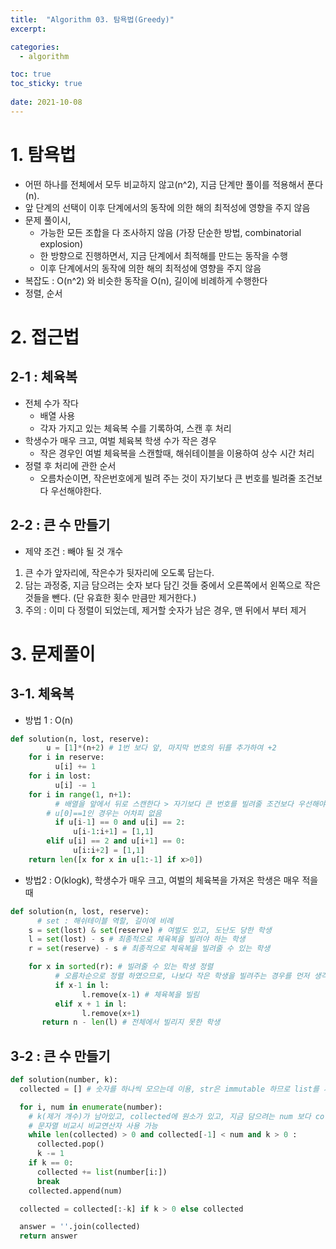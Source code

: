 ```yaml
---
title:  "Algorithm 03. 탐욕법(Greedy)"
excerpt:

categories:
  - algorithm

toc: true
toc_sticky: true
 
date: 2021-10-08
---
```


# 1\. 탐욕법

-   어떤 하나를 전체에서 모두 비교하지 않고(n^2), 지금 단계만 풀이를 적용해서 푼다(n).
-   앞 단계의 선택이 이후 단계에서의 동작에 의한 해의 최적성에 영향을 주지 않음
-   문제 풀이시,
    -   가능한 모든 조합을 다 조사하지 않음 (가장 단순한 방법, combinatorial explosion)
    -   한 방향으로 진행하면서, 지금 단계에서 최적해를 만드는 동작을 수행
    -   이후 단계에서의 동작에 의한 해의 최적성에 영향을 주지 않음
-   복잡도 : O(n^2) 와 비슷한 동작을 O(n), 길이에 비례하게 수행한다
-   정렬, 순서

# 2\. 접근법

## 2-1 : 체육복

-   전체 수가 작다
    -   배열 사용
    -   각자 가지고 있는 체육복 수를 기록하여, 스캔 후 처리
-   학생수가 매우 크고, 여벌 체육복 학생 수가 작은 경우
    -   작은 경우인 여벌 체육복을 스캔할때, 해쉬테이블을 이용하여 상수 시간 처리
-   정렬 후 처리에 관한 순서
    -   오름차순이면, 작은번호에게 빌려 주는 것이 자기보다 큰 번호를 빌려줄 조건보다 우선해야한다.

## 2-2 : 큰 수 만들기

-   제약 조건 : 빼야 될 것 개수

1.  큰 수가 앞자리에, 작은수가 뒷자리에 오도록 담는다.
2.  담는 과정중, 지금 담으려는 숫자 보다 담긴 것들 중에서 오른쪽에서 왼쪽으로 작은 것들을 뺀다. (단 유효한 횟수 만큼만 제거한다.)
3.  주의 : 이미 다 정렬이 되었는데, 제거할 숫자가 남은 경우, 맨 뒤에서 부터 제거

# 3\. 문제풀이

## 3-1. 체육복

-   방법 1 : O(n)

```python
def solution(n, lost, reserve):
        u = [1]*(n+2) # 1번 보다 앞, 마지막 번호의 뒤를 추가하여 +2
    for i in reserve:
          u[i] += 1
    for i in lost:
          u[i] -= 1
    for i in range(1, n+1):
          # 배열을 앞에서 뒤로 스캔한다 > 자기보다 큰 번호를 빌려줄 조건보다 우선해야한다
        # u[0]==1인 경우는 어차피 없음
          if u[i-1] == 0 and u[i] == 2:
              u[i-1:i+1] = [1,1]
        elif u[i] == 2 and u[i+1] == 0:
              u[i:i+2] = [1,1]
    return len([x for x in u[1:-1] if x>0])
```

-   방법2 : O(klogk), 학생수가 매우 크고, 여벌의 체육복을 가져온 학생은 매우 적을때

```python
def solution(n, lost, reserve):
      # set : 해쉬테이블 역할, 길이에 비례
    s = set(lost) & set(reserve) # 여벌도 있고, 도난도 당한 학생
    l = set(lost) - s # 최종적으로 체육복을 빌려야 하는 학생
    r = set(reserve) - s # 최종적으로 체육복을 빌려줄 수 있는 학생

    for x in sorted(r): # 빌려줄 수 있는 학생 정렬
          # 오름차순으로 정렬 하였으므로, 나보다 작은 학생을 빌려주는 경우를 먼저 생각
          if x-1 in l:
                l.remove(x-1) # 체육복을 빌림
          elif x + 1 in l:
                l.remove(x+1)
       return n - len(l) # 전체에서 빌리지 못한 학생
```

## 3-2 : 큰 수 만들기

```python
def solution(number, k):
  collected = [] # 숫자를 하나씩 모으는데 이용, str은 immutable 하므로 list를 사용하는 것이 효율이 좋음

  for i, num in enumerate(number):
    # k(제거 개수)가 남아있고, collected에 원소가 있고, 지금 담으려는 num 보다 collected의 마지막보다 클 때
    # 문자열 비교시 비교연산자 사용 가능
    while len(collected) > 0 and collected[-1] < num and k > 0 :
      collected.pop()
      k -= 1
    if k == 0:
      collected += list(number[i:])
      break
    collected.append(num)

  collected = collected[:-k] if k > 0 else collected

  answer = ''.join(collected)
  return answer
```